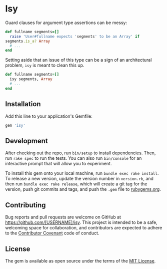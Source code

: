 # Isy

Guard clauses for argument type assertions can be messy:

```ruby
def fullname segments=[]
  raise 'User#fullname expects 'segments' to be an Array' if
segments.is_a? Array
  # ...
end
```

Setting aside that an issue of this type can be a sign of an
architectural problem, `isy` is meant to clean this up.

```ruby
def fullname segments=[]
  isy segments, Array
  # ...
end
```

## Installation

Add this line to your application's Gemfile:

```ruby
gem 'isy'
```

## Development

After checking out the repo, run `bin/setup` to install dependencies. Then, run `rake spec` to run the tests. You can also run `bin/console` for an interactive prompt that will allow you to experiment.

To install this gem onto your local machine, run `bundle exec rake install`. To release a new version, update the version number in `version.rb`, and then run `bundle exec rake release`, which will create a git tag for the version, push git commits and tags, and push the `.gem` file to [rubygems.org](https://rubygems.org).

## Contributing

Bug reports and pull requests are welcome on GitHub at https://github.com/[USERNAME]/isy. This project is intended to be a safe, welcoming space for collaboration, and contributors are expected to adhere to the [Contributor Covenant](contributor-covenant.org) code of conduct.


## License

The gem is available as open source under the terms of the [MIT License](http://opensource.org/licenses/MIT).
